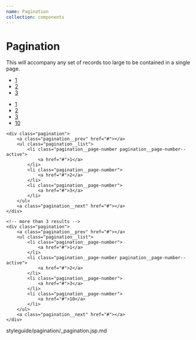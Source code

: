 ```yaml
---
name: Pagination
collection: components
---
```


# Pagination

This will accompany any set of records too large to be contained in a single page.

<section class="section">
	<div class="pagination">
		<a class="pagination__prev" href="#"></a>
		<ul class="pagination__list">
			<li class="pagination__page-number pagination__page-number--active">
				<a href="#">1</a>
			</li>
			<li class="pagination__page-number">
				<a href="#">2</a>
			</li>
			<li class="pagination__page-number">
				<a href="#">3</a>
			</li>
		</ul>
		<a class="pagination__next" href="#"></a>
	</div>
</section>
<section class="section">
	<div class="pagination">
		<a class="pagination__prev" href="#"></a>
		<ul class="pagination__list">
			<li class="pagination__page-number">
				<a href="#">1</a>
			</li>
			<li class="pagination__page-number pagination__page-number--active">
				<a href="#">2</a>
			</li>
			<li class="pagination__page-number">
				<a href="#">3</a>
			</li>
			<li class="pagination__page-number">
				<a href="#">10</a>
			</li>
		</ul>
		<a class="pagination__next" href="#"></a>
	</div>
</section>

```
<div class="pagination">
	<a class="pagination__prev" href="#"></a>
	<ul class="pagination__list">
		<li class="pagination__page-number pagination__page-number--active">
			<a href="#">1</a>
		</li>
		<li class="pagination__page-number">
			<a href="#">2</a>
		</li>
		<li class="pagination__page-number">
			<a href="#">3</a>
		</li>
	</ul>
	<a class="pagination__next" href="#"></a>
</div>

<!-- more than 3 results -->
<div class="pagination">
	<a class="pagination__prev" href="#"></a>
	<ul class="pagination__list">
		<li class="pagination__page-number">
			<a href="#">1</a>
		</li>
		<li class="pagination__page-number pagination__page-number--active">
			<a href="#">2</a>
		</li>
		<li class="pagination__page-number">
			<a href="#">3</a>
		</li>
		<li class="pagination__page-number">
			<a href="#">10</a>
		</li>
	</ul>
	<a class="pagination__next" href="#"></a>
</div>
```

<jsp-partials>styleguide/pagination/_pagination.jsp.md</jsp-partials>